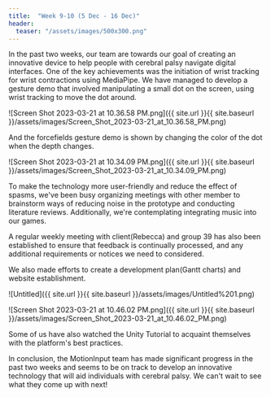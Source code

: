 ```yaml
---
title:  "Week 9-10 (5 Dec - 16 Dec)"
header:
  teaser: "/assets/images/500x300.png"
---
```


In the past two weeks, our team are towards our goal of creating an innovative device to help people with cerebral palsy navigate digital interfaces. One of the key achievements was the initiation of wrist tracking for wrist contractions using MediaPipe. We have managed to develop a gesture demo that involved manipulating a small dot on the screen, using wrist tracking to move the dot around. 

![Screen Shot 2023-03-21 at 10.36.58 PM.png]({{ site.url }}{{ site.baseurl }}/assets/images/Screen_Shot_2023-03-21_at_10.36.58_PM.png)

And the forcefields gesture demo is shown by changing the color of the dot when the depth changes. 

![Screen Shot 2023-03-21 at 10.34.09 PM.png]({{ site.url }}{{ site.baseurl }}/assets/images/Screen_Shot_2023-03-21_at_10.34.09_PM.png)

To make the technology more user-friendly and reduce the effect of spasms, we've been busy organizing meetings with other member to brainstorm ways of reducing noise in the prototype and conducting literature reviews. Additionally, we're contemplating integrating music into our games.

A regular weekly meeting with client(Rebecca) and group 39 has also been established to ensure that feedback is continually processed, and any additional requirements or notices we need to considered. 

We also made efforts to create a development plan(Gantt charts) and website establishment. 

![Untitled]({{ site.url }}{{ site.baseurl }}/assets/images/Untitled%201.png)

![Screen Shot 2023-03-21 at 10.46.02 PM.png]({{ site.url }}{{ site.baseurl }}/assets/images/Screen_Shot_2023-03-21_at_10.46.02_PM.png)

Some of us have also watched the Unity Tutorial to acquaint themselves with the platform's best practices.

In conclusion, the MotionInput team has made significant progress in the past two weeks and seems to be on track to develop an innovative technology that will aid individuals with cerebral palsy. We can't wait to see what they come up with next!